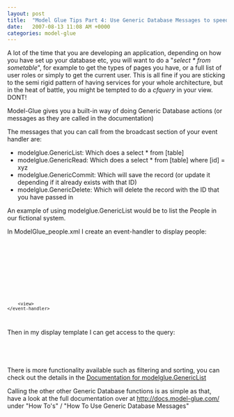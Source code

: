 ```yaml
---
layout: post
title:  "Model Glue Tips Part 4: Use Generic Database Messages to speed up your development"
date:   2007-08-13 11:08 AM +0000
categories: model-glue
---
```

A lot of the time that you are developing an application, depending on how you have set up your database etc, you will want to do a "<em>select * from sometable</em>", for example to get the types of pages you have, or a full list of user roles or simply to get the current user. This is all fine if you are sticking to the semi rigid pattern of having services for your whole architecture, but in the heat of battle, you might be tempted to do a <em>cfquery</em> in your view. DONT!

Model-Glue gives you a built-in way of doing Generic Database actions (or messages as they are called in the documentation)

The messages that you can call from the broadcast section of your event handler are:
<ul>
	<li>modelglue.GenericList: Which does a select * from [table]</li>
	<li>modelglue.GenericRead: Which does a select * from [table] where [id] = xyz</li>
	<li>modelglue.GenericCommit: Which will save the record (or update it depending if it already exists with that ID)</li>
	<li>modelglue.GenericDelete: Which will delete the record with the ID that you have passed in</li>
</ul>

An example of using modelglue.GenericList would be to list the People in our fictional system.

In ModelGlue_people.xml I create an event-handler to display people:

<code>
	<event-handler name="people.list.users">
		<broadcasts>
			<message name="modelglue.GenericList">
				<argument name="object" value="People" />
				<argument name="queryName" value="qPeopleList" />
			</message>
		</broadcasts>
	
		<view>
	</event-handler>
</code>

Then in my display template I can get access to the query:

<code>
	<cfdump var="#viewstate.getValue("qPeopleList")#"/>
	
</code>

There is more functionality available such as filtering and sorting, you can check out the details in the <a href="http://docs.model-glue.com/How_To_s/How_To_Use_Generic_Database_Messages/Using_modelglue.GenericList.htm" title="Using modelglue.GenericList">Documentation for modelglue.GenericList</a>


Calling the other other Generic Database functions is as simple as that, have a look at the full documentation over at <a href="http://docs.model-glue.com/" title="Model-Glue">http://docs.model-glue.com/</a> under "How To's" / "How To Use Generic Database Messages"